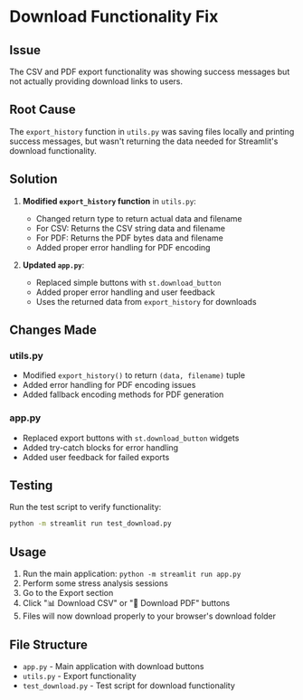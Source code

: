# Download Functionality Fix

## Issue
The CSV and PDF export functionality was showing success messages but not actually providing download links to users.

## Root Cause
The `export_history` function in `utils.py` was saving files locally and printing success messages, but wasn't returning the data needed for Streamlit's download functionality.

## Solution
1. **Modified `export_history` function** in `utils.py`:
   - Changed return type to return actual data and filename
   - For CSV: Returns the CSV string data and filename
   - For PDF: Returns the PDF bytes data and filename
   - Added proper error handling for PDF encoding

2. **Updated `app.py`**:
   - Replaced simple buttons with `st.download_button`
   - Added proper error handling and user feedback
   - Uses the returned data from `export_history` for downloads

## Changes Made

### utils.py
- Modified `export_history()` to return `(data, filename)` tuple
- Added error handling for PDF encoding issues
- Added fallback encoding methods for PDF generation

### app.py
- Replaced export buttons with `st.download_button` widgets
- Added try-catch blocks for error handling
- Added user feedback for failed exports

## Testing
Run the test script to verify functionality:
```bash
python -m streamlit run test_download.py
```

## Usage
1. Run the main application: `python -m streamlit run app.py`
2. Perform some stress analysis sessions
3. Go to the Export section
4. Click "📊 Download CSV" or "📄 Download PDF" buttons
5. Files will now download properly to your browser's download folder

## File Structure
- `app.py` - Main application with download buttons
- `utils.py` - Export functionality
- `test_download.py` - Test script for download functionality 